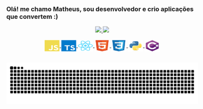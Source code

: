 ### Olá! me chamo Matheus, sou desenvolvedor e crio aplicações que convertem :)
<div align="center">
  <a href="https://github.com/quirin0">
  <img height="180em" src="https://github-readme-stats.vercel.app/api?show_icons=true&theme=midnight-purple&include_all_commits=true&count_private=true&username=quirin0"/>
  <img height="180em" src="https://github-readme-stats.vercel.app/api/top-langs/?username=quirin0&layout=compact&theme=midnight-purple&langs_count=8"/>
</div>
<div style="display: inline_block" align="center"><br>
  <img align="center" alt="Js" height="30" width="40" src="https://raw.githubusercontent.com/devicons/devicon/master/icons/javascript/javascript-plain.svg">
  <img align="center" alt="Ts" height="30" width="40" src="https://raw.githubusercontent.com/devicons/devicon/master/icons/typescript/typescript-plain.svg">
  <img align="center" alt="React" height="30" width="40" src="https://raw.githubusercontent.com/devicons/devicon/master/icons/react/react-original.svg">
  <img align="center" alt="HTML" height="30" width="40" src="https://raw.githubusercontent.com/devicons/devicon/master/icons/html5/html5-original.svg">
  <img align="center" alt="CSS" height="30" width="40" src="https://raw.githubusercontent.com/devicons/devicon/master/icons/css3/css3-original.svg">
  <img align="center" alt="Python" height="30" width="40" src="https://raw.githubusercontent.com/devicons/devicon/master/icons/python/python-original.svg">
  <img align="center" alt="Csharp" height="30" width="40" src="https://raw.githubusercontent.com/devicons/devicon/master/icons/csharp/csharp-original.svg">
</div>
  
##
  
  ##
  
<!--START_SECTION:waka-->
<div align="center">
  
![Snake animation](https://github.com/quirin0/quirin0/blob/output/github-contribution-grid-snake-dark.svg?palette=github-dark)

</div>
